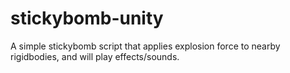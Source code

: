# stickybomb-unity
A simple stickybomb script that applies explosion force to nearby rigidbodies, and will play effects/sounds.
